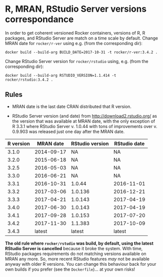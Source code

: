 # R, MRAN, RStudio Server versions correspondance

In order to get coherent versioned Rocker containers, versions of R, R packages,
and RStudio Server are match on a time scale by default. Change MRAN date for
`rocker/r-ver` using e.g. (from the corresponding dir):

```
docker build --build-arg BUILD_DATE=2017-10-31 -t rocker/r-ver:3.4.2 .
```

Change RStudio Server version for `rocker/rstudio` using, e.g. (from the
corresponding dir):

```
docker build --build-arg RSTUDIO_VERSION=1.1.414 -t rocker/rstudio:3.4.2 .
```


## Rules

- MRAN date is the last date CRAN distributed that R version.

- RStudio Server version (and date) from http://download2.rstudio.org/ as the
  version that was available at MRAN date, with the only exception of R 3.3.1
  where RStudio Server v. 1.0.44 with tons of improvements over v. 0.9.903 was
  released just one day after the MRAN date.

|R version | MRAN date  | RStudio version | RStudio date |
|----------|------------|-----------------|--------------|
| 3.1.0    | 2014-09-17 | NA              | NA           |
| 3.2.0    | 2015-06-18 | NA              | NA           |
| 3.2.5    | 2016-05-03 | NA              | NA           |
| 3.3.0    | 2016-06-21 | NA              | NA           |
| 3.3.1    | 2016-10-31 | 1.0.44          | 2016-11-01   |
| 3.3.2    | 2017-03-06 | 1.0.136         | 2016-12-21   |
| 3.3.3    | 2017-04-21 | 1.0.143         | 2017-04-19   |
| 3.4.0    | 2017-06-30 | 1.0.143         | 2017-04-19   |
| 3.4.1    | 2017-09-28 | 1.0.153         | 2017-07-20   |
| 3.4.2    | 2017-11-30 | 1.1.383         | 2017-10-09   |
| 3.4.3    | latest     | latest          | latest       |

**The old rule where `rocker/rstudio` was build, by default, using the latest
RStudio Server is cancelled** because it broke the system. With time, RStudio
packages requirements do not matching versions available on MRAN any more. So,
more recent RStudio features _may_ not be available anyway with older R
versions. You can change this behaviour back for your own builds if you
prefer (see the `Dockerfile`)... at your own risks!
